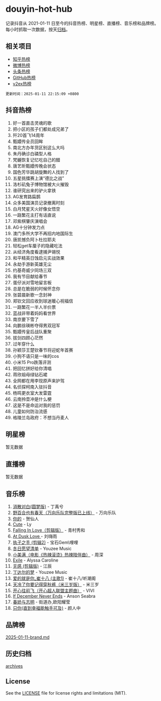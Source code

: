 # douyin-hot-hub

记录抖音从 2021-01-11 日至今的抖音热榜、明星榜、直播榜、音乐榜和品牌榜。每小时抓取一次数据，按天[归档](archives)。

## 相关项目

- [知乎热榜](https://github.com/lonnyzhang423/zhihu-hot-hub)
- [微博热榜](https://github.com/lonnyzhang423/weibo-hot-hub)
- [头条热榜](https://github.com/lonnyzhang423/toutiao-hot-hub)
- [GitHub热榜](https://github.com/lonnyzhang423/github-hot-hub)
- [v2ex热榜](https://github.com/lonnyzhang423/v2ex-hot-hub)


`更新时间：2025-01-11 22:15:09 +0800`

## 抖音热榜

1. 好一首直击灵魂的歌
1. 把小区的孩子们都处成兄弟了
1. 歼20首飞14周年
1. 甄嬛传全员回眸
1. 南北方办年货区别这么大吗
1. 朱丹确诊白磷型人格
1. 梵樾恢复记忆吃自己的醋
1. 唐艺昕甄嬛传晚会状态
1. 国色芳华跳胡旋舞的人找到了
1. 五星挑擂赛上演“德比之战”
1. 洛杉矶兔子博物馆被大火摧毁
1. 谁研究出来的驴火拿铁
1. AG发育路扁鹊
1. 众多美国演员记录撤离时刻
1. 白月梵星天火好像女悟空
1. 一路繁花主打有话直说
1. 邓紫棋肇庆演唱会
1. AG十分钟发力点
1. 澳门多所大学不再招内地国际生
1. 唐凯憾负阿卜杜拉耶夫
1. 轻松get车厘子的隐藏吃法
1. 从经济角度看逮捕尹锡悦
1. 和平精英日蚀启元实战效果
1. 永劫手游新英雄无尘
1. 约基奇威少同场三双
1. 我有节目献给春节
1. 蛋仔派对雪地留言板
1. 总是在脆弱的时候怀念你
1. 张碧晨新歌一念封神
1. 郑钦文回应收到球迷暖心祝福信
1. 一路繁花一半人半价票
1. 蓝战非带着妈妈看世界
1. 南京要下雪了
1. 向鹏徐瑛彬夺得男双冠军
1. 甄嬛传皇后战队重聚
1. 拔剑四顾心茫然
1. 过年穿什么
1. 孙颖莎王楚钦春节将迎蛇年首赛
1. 小狗不语只是一味的cos
1. 小米15 Pro跌落评测
1. 把回忆拼好给你清唱
1. 蒋欣祖母绿钻石裙
1. 全网都在用李现原声来护驾
1. 名侦探柯南入驻抖音
1. 杨鸣更衣室大发雷霆
1. 云南拎壶冲是什么梗
1. 这是不是命运对我的惩罚
1. 儿童如何防治流感
1. 格陵兰岛政府：不想当丹麦人

## 明星榜

暂无数据

## 直播榜

暂无数据

## 音乐榜

1. [消散对白(圆梦版)](https://sf5-hl-cdn-tos.douyinstatic.com/obj/tos-cn-ve-2774/og4jB5I5IizzoZVAAAzWgBMAsMDWoArfwBOiFs) - 丁禹兮
1. [野百合也有春天（万向乐队完整版已上线）](https://sf5-hl-cdn-tos.douyinstatic.com/obj/tos-cn-ve-2774/oMnUxhRAMiAGBqDtIPBQ7ACYQZFlJCftcgeDJE) - 万向乐队
1. [你的](https://sf5-hl-cdn-tos.douyinstatic.com/obj/tos-cn-ve-2774/oYuIeKf42jB7sEV6B2upMdpYAgfrQWj0FeRegh) - 贺仙人
1. [Cute](https://sf5-hl-cdn-tos.douyinstatic.com/obj/tos-cn-ve-2774/o4IbIzHWKAAB4wsS5qMBRiiAlEBGTpQRNfFvuo) - Ly
1. [Falling In Love（剪辑版）](https://sf5-hl-cdn-tos.douyinstatic.com/obj/tos-cn-ve-2774/o8ajpA8zzgBPahbBIO8AcKGBLJezFCRd1wfP9f) - 青村秀和
1. [ At Dusk  Love ](https://sf3-cdn-tos.douyinstatic.com/obj/tos-cn-ve-2774/o8CrpCf5CaYgI4ZrtQgMQAFEfuGqNnRSDQAPBc) - 刘嗨雨
1. [执子之手 (剪辑2)](https://sf6-cdn-tos.douyinstatic.com/obj/tos-cn-ve-2774/oUoZLQjCc31XzqsBnBQUNgeKtYPBcgbFDwtfcu) - 宝石Gem\哩哩
1. [冬日愿望清单](https://sf5-hl-cdn-tos.douyinstatic.com/obj/tos-cn-ve-2774/oIIgUOeamCFCVAzxN6MFRLIBlLGpUqQxeeHrLE) - Youzee Music
1. [小美满（电影《热辣滚烫》热辣陪伴曲）](https://sf5-hl-cdn-tos.douyinstatic.com/obj/tos-cn-ve-2774/o0GAn2lSgfZIDUgtevCGDQYnFg4CwnrBaxbTZL) - 周深
1. [Exile](https://sf5-hl-cdn-tos.douyinstatic.com/obj/tos-cn-ve-2774/oYj4gAQTknKE3WW0Je8KGmQ7z1cA4FefwtbufD) - Alyssa Caroline
1. [无感 (剪辑版)](https://sf5-hl-cdn-tos.douyinstatic.com/obj/tos-cn-ve-2774/o0eIsUzJBDlQaQFC5OFlgbMEZC1TFYBftOBn6p) - 江辰
1. [丁达尔的梦](https://sf5-hl-cdn-tos.douyinstatic.com/obj/tos-cn-ve-2774/oMU3WirUZBVQkAC9ccG5P2IQirziZM2RTInUY) - Youzee Music
1. [爱的就是你_崔十八 (主歌1)](https://sf5-hl-cdn-tos.douyinstatic.com/obj/tos-cn-ve-2774/oI5BO5DhFZ6UTcNCnZaOCBLtZ7WIMQGfgnXf5E) - 崔十八/听潮阁
1. [天冷了你要记得穿秋裤（米三岁版）](https://sf5-hl-cdn-tos.douyinstatic.com/obj/tos-cn-ve-2774/oQlIwVIDWiZ6BQilAorS7MA0AgCkQDvcZAdm1) - 米三岁
1. [开心往前飞（开心超人联盟主题曲）](https://sf5-hl-cdn-tos.douyinstatic.com/obj/tos-cn-ve-2774/9d8fb7c82cf1421fb93a9fe925275e0a) - VIVI
1. [If December Never Ends](https://sf5-hl-cdn-tos.douyinstatic.com/obj/tos-cn-ve-2774/oY1IQMoTgCFIBg8RZifyqlBBt1UFgitTYmxeOS) - Anson Seabra
1. [春娇与志明](https://sf5-hl-cdn-tos.douyinstatic.com/obj/tos-cn-ve-2774/e530d8fceb7044b39707d7f9ff54add1) - 街道办,欧阳耀莹
1. [只你(直到幸福能触手可及)](https://sf5-hl-cdn-tos.douyinstatic.com/obj/tos-cn-ve-2774/o0lBkRDzFTeaVSUz3ZZSCBVtZ5DIMQGfgmEAuE) - 颜人中

## 品牌榜

[2025-01-11-brand.md](archives/2025-01-11-brand.md)

## 历史归档

[archives](archives)

## License

See the [LICENSE](LICENSE) file for license rights and limitations (MIT).
